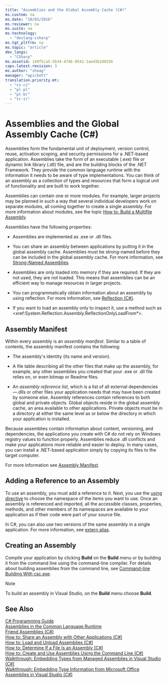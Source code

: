 ```yaml
---
title: "Assemblies and the Global Assembly Cache (C#)"
ms.custom: na
ms.date: "10/03/2016"
ms.reviewer: na
ms.suite: na
ms.technology: 
  - "devlang-csharp"
ms.tgt_pltfrm: na
ms.topic: "article"
dev_langs: 
  - "CSharp"
ms.assetid: 149f5ca5-5b34-4746-9542-1ae43b2d0256
caps.latest.revision: 3
ms.author: "shoag"
manager: "wpickett"
translation.priority.mt: 
  - "cs-cz"
  - "pl-pl"
  - "pt-br"
  - "tr-tr"
---
```

# Assemblies and the Global Assembly Cache (C#)
Assemblies form the fundamental unit of deployment, version control, reuse, activation scoping, and security permissions for a .NET-based application. Assemblies take the form of an executable (.exe) file or dynamic link library (.dll) file, and are the building blocks of the .NET Framework. They provide the common language runtime with the information it needs to be aware of type implementations. You can think of an assembly as a collection of types and resources that form a logical unit of functionality and are built to work together.  
  
 Assemblies can contain one or more modules. For example, larger projects may be planned in such a way that several individual developers work on separate modules, all coming together to create a single assembly. For more information about modules, see the topic [How to: Build a Multifile Assembly](../Topic/How%20to:%20Build%20a%20Multifile%20Assembly.md).  
  
 Assemblies have the following properties:  
  
-   Assemblies are implemented as .exe or .dll files.  
  
-   You can share an assembly between applications by putting it in the global assembly cache. Assemblies must be strong-named before they can be included in the global assembly cache. For more information, see [Strong-Named Assemblies](../Topic/Strong-Named%20Assemblies.md).  
  
-   Assemblies are only loaded into memory if they are required. If they are not used, they are not loaded. This means that assemblies can be an efficient way to manage resources in larger projects.  
  
-   You can programmatically obtain information about an assembly by using reflection. For more information, see [Reflection (C#)](../VS_csharp/reflection--csharp-.md).  
  
-   If you want to load an assembly only to inspect it, use a method such as \<xref:System.Reflection.Assembly.ReflectionOnlyLoadFrom*>.  
  
## Assembly Manifest  
 Within every assembly is an *assembly manifest*. Similar to a table of contents, the assembly manifest contains the following:  
  
-   The assembly's identity (its name and version).  
  
-   A file table describing all the other files that make up the assembly, for example, any other assemblies you created that your .exe or .dll file relies on, or even bitmap or Readme files.  
  
-   An *assembly reference list*, which is a list of all external dependencies—.dlls or other files your application needs that may have been created by someone else. Assembly references contain references to both global and private objects. Global objects reside in the global assembly cache, an area available to other applications. Private objects must be in a directory at either the same level as or below the directory in which your application is installed.  
  
 Because assemblies contain information about content, versioning, and dependencies, the applications you create with C# do not rely on Windows registry values to function properly. Assemblies reduce .dll conflicts and make your applications more reliable and easier to deploy. In many cases, you can install a .NET-based application simply by copying its files to the target computer.  
  
 For more information see [Assembly Manifest](../Topic/Assembly%20Manifest.md).  
  
## Adding a Reference to an Assembly  
 To use an assembly, you must add a reference to it. Next, you use the [using directive](../VS_csharp/using-directive--csharp-reference-.md) to choose the namespace of the items you want to use. Once an assembly is referenced and imported, all the accessible classes, properties, methods, and other members of its namespaces are available to your application as if their code were part of your source file.  
  
 In C#, you can also use two versions of the same assembly in a single application. For more information, see [extern alias](../VS_csharp/extern-alias--csharp-reference-.md).  
  
## Creating an Assembly  
 Compile your application by clicking **Build** on the **Build** menu or by building it from the command line using the command-line compiler. For details about building assemblies from the command line, see [Command-line Building With csc.exe](../VS_csharp/command-line-building-with-csc.exe.md).  
  
> [!NOTE]
>  To build an assembly in Visual Studio, on the **Build** menu choose **Build**.  
  
## See Also  
 [C# Programming Guide](../VS_csharp/csharp-programming-guide.md)   
 [Assemblies in the Common Language Runtime](../Topic/Assemblies%20in%20the%20Common%20Language%20Runtime.md)   
 [Friend Assemblies (C#)](../VS_csharp/friend-assemblies--csharp-.md)   
 [How to: Share an Assembly with Other Applications (C#)](../VS_csharp/how-to--share-an-assembly-with-other-applications--csharp-.md)   
 [How to: Load and Unload Assemblies (C#)](../VS_csharp/how-to--load-and-unload-assemblies--csharp-.md)   
 [How to: Determine If a File Is an Assembly (C#)](../VS_csharp/how-to--determine-if-a-file-is-an-assembly--csharp-.md)   
 [How to: Create and Use Assemblies Using the Command Line (C#)](../VS_csharp/how-to--create-and-use-assemblies-using-the-command-line--csharp-.md)   
 [Walkthrough: Embedding Types from Managed Assemblies in Visual Studio (C#)](../VS_csharp/walkthrough--embedding-types-from-managed-assemblies-in-visual-studio--csharp-.md)   
 [Walkthrough: Embedding Type Information from Microsoft Office Assemblies in Visual Studio (C#)](../VS_csharp/walkthrough--embedding-type-information-from-microsoft-office-assemblies-in-visual-studio--csharp-.md)